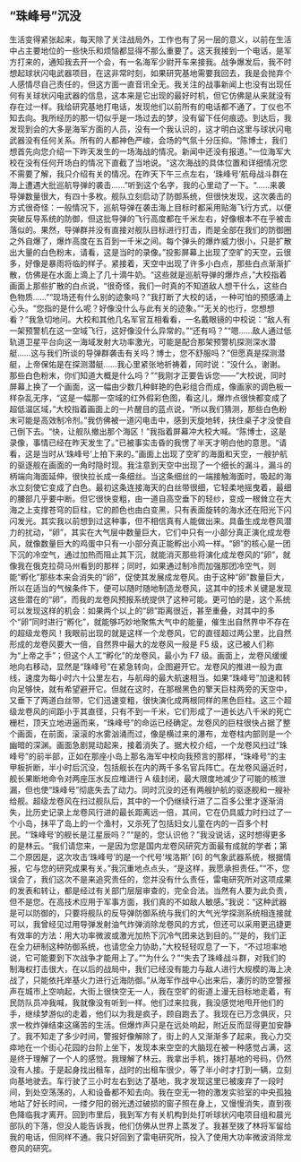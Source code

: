 ## “珠峰号”沉没

生活变得紧张起来，每天除了关注战局外，工作也有了另一层的意义，以前在生活中占主要地位的一些快乐和烦恼都显得不那么重要了。这天我接到一个电话，是军方打来的，通知我去开一个会，有一名海军少尉开车来接我。战争爆发后，我不时想起球状闪电武器项目，在这非常时刻，如果研究基地需要我回去，我是会抛弃个人感情尽自己责任的，但这方面一直音讯全无。我关注的战事新闻上也没有出现任何有关球状闪电武器的信息，这本来是它出现的最好时机，但它仿佛是从来就没有存在过一样。我给研究基地打电话，发现他们以前所有的电话都不通了，丁仪也不知去向。我所经历的那一切似乎是一场过去的梦，没有留下任何痕迹。到达后，我发现到会的大多是海军方面的人员，没有一个我认识的，这才明白这里与球状闪电武器没有任何关系。所有的人都神色严峻，会场的气氛十分压抑。“陈博士，我们想首先向您介绍一下昨天发生的一场海战的情况。新闻中还没有报道。”一位海军大校在没有任何开场白的情况下直截了当地说。“这次海战的具体位置和详细情况您不需要了解，我只介绍有关的情况。在昨天下午三点左右，‘珠峰号’航母战斗群在海上遭遇大批巡航导弹的袭击……”听到这个名字，我的心里动了一下。“……来袭导弹数量很大，有四十多枚。舰队立刻启动了防御系统，但很快发现，这次袭击的方式很奇怪：一般情况下，巡航导弹在袭击海上目标时都采用贴海飞行方式，以便突破反导系统的防御，但这批导弹的飞行高度都在千米左右，好像根本不在乎被击落似的。果然，导弹群并没有直接对舰队目标进行打击，而是全部在我们的防御圈之外自爆了，爆炸高度在五百到一千米之间。每个弹头的爆炸威力很小，只是扩散出大量的白色粉末，请看，这是当时的录像。”投影屏幕上出现了空旷的天空，云很多，好像是暴雨将临的样子。紧接着，天空中出现了许多小白点，那些白点渐渐扩散，仿佛是在水面上滴上了几十滴牛奶。“这些就是巡航导弹的爆炸点，”大校指着画面上那些扩散的白点说，“很奇怪，我们一时真的不知道敌人想干什么，这些白色物质……”“现场还有什么别的迹象吗？”我打断了大校的话，一种可怕的预感涌上心头。“您指的是什么呢？好像没什么与此有关的迹象。”“无关的也行，您想想看？”我急切地问。大校和其他几名军官互相看看，一名戴眼镜的中校说：“敌人有一架预警机在这一空域飞行，这好像没什么异常的。”“还有吗？”“嗯……敌人通过低轨道卫星平台向这一海域发射大功率激光，可能是配合那架预警机探测深水潜艇……这与我们所谈的导弹群袭击有关吗？博士，您不舒服吗？”但愿真是探测潜艇，上帝保佑是在探测潜艇……我心里紧张地祈祷着，同时说：“没什么，谢谢。那些白色粉末，你们知道大概是什么吗？”“我刚才正要告诉您——”大校说，同时屏幕上换了一个画面，这一幅由少数几种鲜艳的色彩组合而成，像画家的调色板一样杂乱无序，“这是一幅那一空域的红外假彩色图，看这儿，爆炸点很快都变成了超低温区域，”大校指着画面上的一片醒目的蓝点说，“所以我们猜测，那些白色粉末可能是高效制冷剂。”我仿佛被一道闪电击中，感到天旋地转，扶住桌子才没使自己倒下去。“快，让舰队撤出那个海区！”我指着屏幕冲大校大喊。“陈博士，这是录像，事情已经在昨天发生了。”已被事实击昏的我愣了半天才明白他的意思。“请看，这是当时从‘珠峰号’上拍下来的。”画面上出现了空旷的海面和天空，一艘护航的驱逐舰在画面的一角时隐时现。我注意到天空中出现了一个细长的漏斗，漏斗的柄端向海面延伸，很快拉长成一条细丝。当这条细丝的一端接触海面时，吸起的海水立刻使它变成了白色。最初这条连接海天的白丝带很细，它轻柔地摇曳着，最细的腰部几乎要中断。但它很快变粗，由一道自高空垂下的轻纱，变成一根耸立在大海之上支撑苍穹的巨柱，它的颜色也由白变黑，只有表面旋转的海水还在阳光下闪闪发光。其实我以前想到过这种事，但不相信真有人能做出来。具备生成龙卷风潜力的扰动，“卵”，其实在大气层中数量巨大，它们中只有一小部分真正演化成龙卷风，就像数量巨大的鸡蛋中只有一小部分真正能孵出小鸡一样。“卵”的核心是一团下沉的冷空气，通过加热而阻止其下沉，就能消灭那些将演化成龙卷风的“卵”，就像我在俄克拉荷马州看到的那样；同时，如果通过制冷而加强那团冷空气，则能“孵化”那些本来会消失的“卵”，促使其发展成龙卷风。由于这种“卵”数量巨大，所以在适当的气候条件下，便可以随时随地制造龙卷风，这其中的技术关键是发现这些潜在的“卵”，而我的龙卷风预报系统提供了这种可能。更可怕的是，这个系统可以发现这样的机会：如果两个以上的“卵”距离很近，甚至重叠，对其中的多个“卵”同时进行“孵化”，就能够巧妙地聚焦大气中的能量，催生出自然界中不存在的超级龙卷风！我眼前出现的就是这样一个龙卷风，它的直径超过两公里，比自然形成的龙卷风要大一倍，自然界中最大的龙卷风一般是 F5 级，这已被人们称为“上帝之手”；但这个人工“孵化”的龙卷风，最小为 F7 级。画面上，龙卷风缓缓地向右移动，显然是“珠峰号”在紧急转向，企图避开它。龙卷风的推进一般为直线，速度为每小时六十公里左右，与航母的最大航速相当。如果“珠峰号”加速和转向足够快，就有希望避开它。但就在这时，在那根黑色的擎天巨柱两旁的天空中，又垂下了两道白丝带，它们迅速变粗，很快演化成两根同样的黑色巨柱。这三个超级龙卷风的间距小于其直径，只有不到一千米，它们形成了一道长达八千米的死亡栅栏，顶天立地进逼而来，“珠峰号”的命运已经确定。龙卷风的巨柱很快占据了整个画面，在前面，滚滚的水雾汹涌而过，像是横过来的瀑布，龙卷柱内部则是一个幽暗的深渊。画面急剧晃动起来，接着消失了。据大校介绍，一个龙卷风扫过“珠峰号”的前半部，正如在那座小岛上那名海军中校向我预言的那样，“珠峰号”的主甲板折断，半小时后沉没，包括舰长在内的两千多名官兵阵亡。在龙卷风逼近时，舰长果断地命令对两座压水反应堆进行 A 级封闭，最大限度地减少了可能的核泄漏，但也使“珠峰号”彻底失去了动力。同时沉没的还有两艘护航的驱逐舰和一艘补给舰。超级龙卷风在扫过舰队后，其中的一个仍继续行进了二百多公里才逐渐消失，比历史记录上龙卷风行进的最长距离远一倍，其间，它在仍具威力时扫过了一个小岛，抹平了岛上的一个渔村，又杀死了包括妇女儿童在内的一百多个村民。“‘珠峰号’的舰长是江星辰吗？”“是的，您认识他？”我没说话，这时想得更多的是林云。“我们请您来，一是因为您是国内龙卷风研究方面最有成就的学者；第二个原因是，这次攻击‘珠峰号’的是一个代号‘埃洛斯’ [6]  的气象武器系统，根据情报，它与您的研究成果有关。”我沉重地点点头，“是这样，我愿承担责任。”“不，您误会了，我们这次不是来追究责任的，您并没有什么责任，雷电研究所对这项成果的发表和转让，都是经过有关部门层层审查的，完全合法。当然有人要为此负责，但不是您。在高技术应用于军事方面，我们真的不如敌人敏感。”我说：“这种武器是可以防御的，只要将舰队的反导弹防御系统与我们的大气光学探测系统相连接就可以，我曾经见过用导弹发射油气炸弹消除龙卷风的方式，但还可以采用更迅捷更有效率的方法：用大功率微波或激光加热下沉冷气团来达到目的。”“是的，我们正在全力研制这种防御系统，也请您全力协助，”大校轻轻叹息了一下，“不过坦率地说，它可能要到下次战争才能用上了。”“为什么？”“失去了珠峰战斗群，对我们的制海权打击很大，在以后的战局中，我们已经没有能力与敌人进行大规模的海上决战了，只能依托岸基火力进行近海防御。”从海军作战中心出来后，凄厉的防空警报声在城市上空响起，大街上很快空无一人，我在空旷的街道上漫无目标地走着，有民防队员冲我喊，我就像没有听到一样。他们过来拉我，我没感觉地甩开他们的手，继续梦游似的走着，他们以为我是疯子，顾自跑去了。我现在已万念俱灰，只求一枚炸弹结束这痛苦的生活。但爆炸声只是在远处响起，附近反而显得更加安静了。我不知走了多少时间，警报好像解除了，街上的人又渐渐多了起来，我心力交瘁地在一个街心花园的台阶上坐下，发现本来空空的大脑现在被一种感觉占满，这是终于理解了一个人的感觉。我理解了林云。我拿出手机，拨打基地的号码，仍然没有人接。于是起身找出租车，战时的出租车很少，等了半小时才打到一辆，立刻向基地驶去。车行驶了三小时左右到达了基地，我才发现这里已被废弃了一段时间，到处空荡荡的，人和设备都不知去向。我在空无一物的激发实验室的中央孤独地站了好长时间，一缕夕阳的弱光透过破损的窗子照在身上，又慢慢消失，直到夜色降临我才离开。回到市里后，我到军方有关机构到处打听球状闪电项目组和晨光部队的下落，但没人能告诉我，他们仿佛从世界上蒸发了。我甚至拨了林将军留给我的电话，但同样不通。我只好回到了雷电研究所，投入了使用大功率微波消除龙卷风的研究。